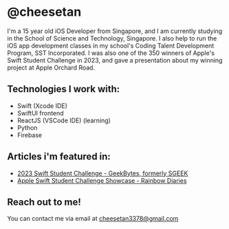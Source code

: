 # @cheesetan

I'm a 15 year old iOS Developer from Singapore, and I am currently studying in the School of Science and Technology, Singapore. I also help to run the iOS app development classes in my school's Coding Talent Development Program, SST Incorporated. I was also one of the 350 winners of Apple's Swift Student Challenge in 2023, and gave a presentation about my winning project at Apple Orchard Road.

## Technologies I work with:
- Swift (Xcode IDE)
- SwiftUI frontend
- ReactJS (VSCode IDE) (learning)
- Python
- Firebase

## Articles i'm featured in:
- [2023 Swift Student Challenge - GeekBytes, formerly SGEEK](https://geekbytes.co/swift-student-challenge-2023/)
- [Apple Swift Student Challenge Showcase - Rainbow Diaries](https://rainbowdiaries.com/2023/06/21/apple-swift-student-challenge-showcase/)

## Reach out to me!
You can contact me via email at [cheesetan3378@gmail.com](cheesetan3378@gmail.com)

<!--
**cheesetan/cheesetan** is a ✨ _special_ ✨ repository because its `README.md` (this file) appears on your GitHub profile.

Here are some ideas to get you started:

- 🔭 I’m currently working on ...
- 🌱 I’m currently learning ...
- 👯 I’m looking to collaborate on ...
- 🤔 I’m looking for help with ...
- 💬 Ask me about ...
- 📫 How to reach me: ...
- 😄 Pronouns: ...
- ⚡ Fun fact: ...
-->
